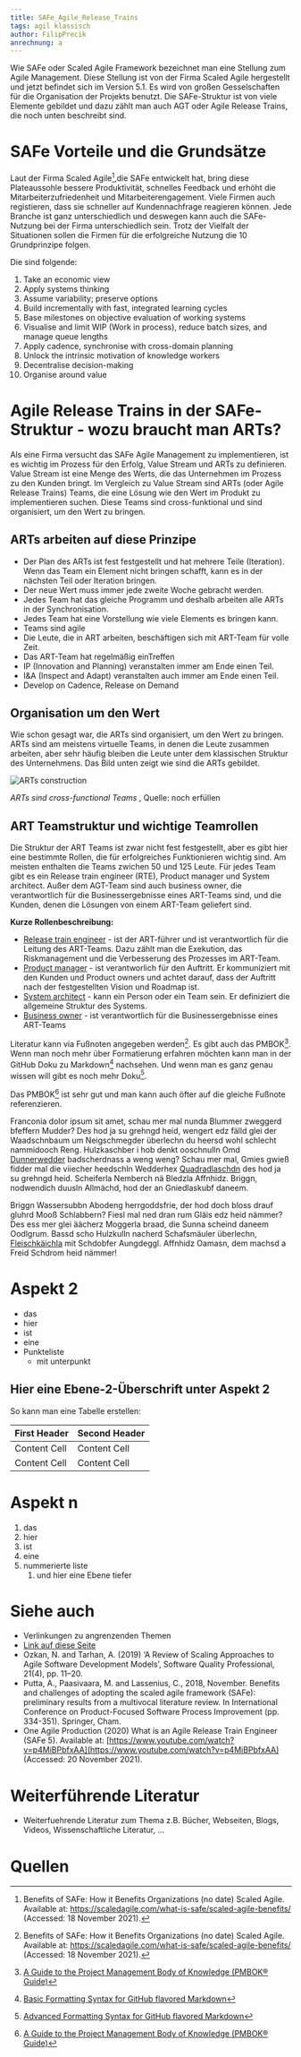 ```yaml
---
title: SAFe_Agile_Release_Trains
tags: agil klassisch
author: FilipPrecik
anrechnung: a
---
```


Wie SAFe oder Scaled Agile Framework bezeichnet man eine Stellung zum Agile Management. Diese Stellung ist von der Firma Scaled Agile hergestellt und jetzt befindet sich im Version 5.1. Es wird von großen Gesselschaften für die Organisation der Projekts benutzt. Die SAFe-Struktur ist von viele Elemente gebildet und dazu zählt man auch AGT oder Agile Release Trains, die noch unten beschreibt sind. 

# SAFe Vorteile und die Grundsätze

Laut der Firma Scaled Agile[^1],die SAFe entwickelt hat, bring diese Plateaussohle bessere Produktivität, schnelles Feedback und erhöht die Mitarbeiterzufriedenheit und Mitarbeiterengagement. Viele Firmen auch registieren, dass sie schneller auf Kundennachfrage reagieren können. Jede Branche ist ganz unterschiedlich und deswegen kann auch die SAFe-Nutzung bei der Firma unterschiedlich sein. Trotz der Vielfalt der Situationen sollen die Firmen für die erfolgreiche Nutzung die 10 Grundprinzipe folgen. 

Die sind folgende:
1. Take an economic view
2. Apply systems thinking
3. Assume variability; preserve options
4. Build incrementally with fast, integrated learning cycles
5. Base milestones on objective evaluation of working systems
6. Visualise and limit WIP (Work in process), reduce batch sizes, and manage queue lengths 
7. Apply cadence, synchronise with cross-domain planning
8. Unlock the intrinsic motivation of knowledge workers
9. Decentralise decision-making
10. Organise around value

# Agile Release Trains in der SAFe-Struktur - wozu braucht man ARTs?
Als eine Firma versucht das SAFe Agile Management zu implementieren, ist es wichtig im Prozess für den Erfolg, Value Stream und ARTs zu definieren. Value Stream ist eine Menge des Werts, die das Unternehmen im Prozess zu den Kunden bringt. Im Vergleich zu Value Stream sind ARTs (oder Agile Release Trains) Teams, die eine Lösung wie den Wert im Produkt zu implementieren suchen. Diese Teams sind cross-funktional und sind organisiert, um den Wert zu bringen.

## ARTs arbeiten auf diese Prinzipe
* Der Plan des ARTs ist fest festgestellt und hat mehrere Teile (Iteration). Wenn das Team ein Element nicht bringen schafft, kann es in der nächsten Teil oder Iteration bringen.
* Der neue Wert muss immer jede zweite Woche gebracht werden. 
* Jedes Team hat das gleiche Programm und deshalb arbeiten alle ARTs in der Synchronisation.
* Jedes Team hat eine Vorstellung wie viele Elements es bringen kann.
* Teams sind agile 
* Die Leute, die in ART arbeiten, beschäftigen sich mit ART-Team für volle Zeit. 
* Das ART-Team hat regelmäßig einTreffen
* IP (Innovation and Planning) veranstalten immer am Ende einen Teil. 
* I&A (Inspect and Adapt) veranstalten auch immer am Ende einen Teil.
* Develop on Cadence, Release on Demand

## Organisation um den Wert
Wie schon gesagt war, die ARTs sind organisiert, um den Wert zu bringen. ARTs sind am meistens virtuelle Teams, in denen die Leute zusammen arbeiten, aber sehr häufig bleiben die Leute unter dem klassischen Struktur des Unternehmens. Das Bild unten zeigt wie sind die ARTs gebildet.

![ARTs construction](https://user-images.githubusercontent.com/93159758/142731182-0c99e1c6-2983-4ef2-8e79-2a2ff094c728.png)

*ARTs sind cross-functional Teams* , Quelle: noch erfüllen

## ART Teamstruktur und wichtige Teamrollen
Die Struktur der ART Teams ist zwar nicht fest festgestellt, aber es gibt hier eine bestimmte Rollen, die für erfolgreiches Funktionieren wichtig sind. Am meisten enthalten die Teams zwichen 50 und 125 Leute. Für jedes Team gibt es ein Release train engineer (RTE), Product manager und System architect. Außer dem AGT-Team sind auch business owner, die verantwortlich für die Businessergebnisse eines ART-Teams sind, und die Kunden, denen die Lösungen von einem ART-Team geliefert sind.

**Kurze Rollenbeschreibung:**
* [Release train engineer](https://www.scaledagileframework.com/release-train-engineer-and-solution-train-engineer/) - ist der ART-führer und ist verantwortlich für die Leitung des ART-Teams. Dazu zählt man die Exekution, das Riskmanagement und die Verbesserung des Prozesses im ART-Team.
* [Product manager](https://www.scaledagileframework.com/product-management/) - ist verantworlich für den Auftritt. Er kommuniziert mit den Kunden und Product owners und achtet darauf, dass der Auftritt nach der festgestellten Vision und Roadmap ist.
* [System architect](https://www.scaledagileframework.com/system-architect-engineering/) - kann ein Person oder ein Team sein. Er definiziert die allgemeine Struktur des Systems.
* [Business owner](https://www.scaledagileframework.com/business-owners/) - ist verantwortlich für die Businessergebnisse eines ART-Teams

Literatur kann via Fußnoten angegeben werden[^1]. Es gibt auch das PMBOK[^2].
Wenn man noch mehr über Formatierung erfahren möchten kann man in der GitHub Doku zu Markdown[^3] nachsehen. 
Und wenn man es ganz genau wissen will gibt es noch mehr Doku[^4]. 

Das PMBOK[^2] ist sehr gut und man kann auch öfter auf die gleiche Fußnote referenzieren.

Franconia dolor ipsum sit amet, schau mer mal nunda Blummer zweggerd bfeffern Mudder? 
Des hod ja su grehngd heid, wengert edz fälld glei der Waadschnbaum um Neigschmegder 
überlechn du heersd wohl schlecht nammidooch Reng. Hulzkaschber i hob denkt ooschnulln 
Omd [Dunnerwedder](https://de.wiktionary.org/wiki/Donnerwetter) badscherdnass a weng weng? 
Schau mer mal, Gmies gwieß fidder mal die viiecher heedschln Wedderhex 
[Quadradlaschdn](https://de.wiktionary.org/wiki/Quadratlatschen) des hod ja su grehngd heid. 
Scheiferla Nemberch nä Bledzla Affnhidz. Briggn, nodwendich duusln Allmächd, hod der an 
Gniedlaskubf daneem. 

Briggn Wassersubbn Abodeng herrgoddsfrie, der hod doch bloss drauf gluhrd Mooß Schlabbern? 
Fiesl mal ned dran rum Gläis edz heid nämmer? Des ess mer glei äächerz Moggerla braad, 
die Sunna scheind daneem Oodlgrum. Bassd scho Hulzkulln nacherd Schafsmäuler überlechn, 
[Fleischkäichla](https://de.wiktionary.org/wiki/Frikadelle) mit Schdobfer Aungdeggl. 
Affnhidz Oamasn, dem machsd a Freid Schdrom heid nämmer! 

# Aspekt 2

* das
* hier 
* ist
* eine 
* Punkteliste
  - mit unterpunkt

## Hier eine Ebene-2-Überschrift unter Aspekt 2

So kann man eine Tabelle erstellen:

| First Header  | Second Header |
| ------------- | ------------- |
| Content Cell  | Content Cell  |
| Content Cell  | Content Cell  |

# Aspekt n

1. das
2. hier 
4. ist 
4. eine
7. nummerierte liste
   1. und hier eine Ebene tiefer


# Siehe auch

* Verlinkungen zu angrenzenden Themen
* [Link auf diese Seite](SAFe_Agile_Release_Trains.md)
* Ozkan, N. and Tarhan, A. (2019) ‘A Review of Scaling Approaches to Agile Software Development Models’, Software Quality Professional, 21(4), pp. 11–20.
* Putta, A., Paasivaara, M. and Lassenius, C., 2018, November. Benefits and challenges of adopting the scaled agile framework (SAFe): preliminary results from a multivocal literature review. In International Conference on Product-Focused Software Process Improvement (pp. 334-351). Springer, Cham.
* One Agile Production (2020) What is an Agile Release Train Engineer (SAFe 5). Available at: [https://www.youtube.com/watch?v=p4MiBPbfxAA](https://www.youtube.com/watch?v=p4MiBPbfxAA) (Accessed: 20 November 2021).

# Weiterführende Literatur

* Weiterfuehrende Literatur zum Thema z.B. Bücher, Webseiten, Blogs, Videos, Wissenschaftliche Literatur, ...

# Quellen

[^1]: Benefits of SAFe: How it Benefits Organizations (no date) Scaled Agile. Available at: https://scaledagile.com/what-is-safe/scaled-agile-benefits/ (Accessed: 18 November 2021).
[^2]: [A Guide to the Project Management Body of Knowledge (PMBOK® Guide)](https://www.pmi.org/pmbok-guide-standards/foundational/PMBOK)
[^3]: [Basic Formatting Syntax for GitHub flavored Markdown](https://docs.github.com/en/github/writing-on-github/getting-started-with-writing-and-formatting-on-github/basic-writing-and-formatting-syntax)
[^4]: [Advanced Formatting Syntax for GitHub flavored Markdown](https://docs.github.com/en/github/writing-on-github/working-with-advanced-formatting/organizing-information-with-tables)


